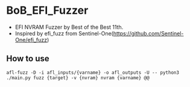 # BoB_EFI_Fuzzer

- EFI NVRAM Fuzzer by Best of the Best 11th.
- Inspired by efi_fuzz from Sentinel-One(https://github.com/Sentinel-One/efi_fuzz)

## How to use
    afl-fuzz -D -i afl_inputs/{varname} -o afl_outputs -U -- python3 ./main.py fuzz {target} -v {nvram} nvram {varname} @@